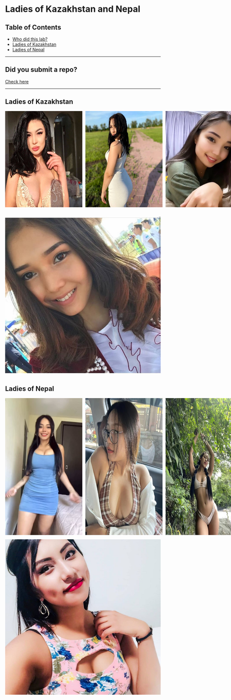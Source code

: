 # Ladies of Kazakhstan and Nepal

## Table of Contents

- [Who did this lab?](#who-did-this-lab?)
- [Ladies of Kazakhstan](#ladies-of-kazakhstan)
- [Ladies of Nepal](#ladies-of-nepal)

---

## Did you submit a repo?

[Check here](./completed-repos.md)

---

## Ladies of Kazakhstan

<div style="display: flex; gap: 10px;">
  <img src="./images/kazakh-1.jpg" alt="Kazakhstan Lady 1" width="250"/>
  <img src="./images/kazakh-2.jpg" alt="Kazakhstan Lady 2" width="250"/>
  <img src="./images/kazakh-3.jpg" alt="Kazakhstan Lady 3" width="250"/>
</div>

![](./images/kazakh-4.jpg)
---

## Ladies of Nepal

<div style="display: flex; gap: 10px;">
  <img src="./images/nepali-1.jpg" alt="Nepal Lady 1" width="250"/>
  <img src="./images/nepali-2.jpg" alt="Nepal Lady 2" width="250"/>
  <img src="./images/nepali-3.jpg" alt="Nepal Lady 3" width="250"/>
</div>

![](./images/nepali-4.jpg)